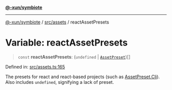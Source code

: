 [**@-xun/symbiote**](../../../README.md)

***

[@-xun/symbiote](../../../README.md) / [src/assets](../README.md) / reactAssetPresets

# Variable: reactAssetPresets

> `const` **reactAssetPresets**: (`undefined` \| [`AssetPreset`](../enumerations/AssetPreset.md))[]

Defined in: [src/assets.ts:165](https://github.com/Xunnamius/symbiote/blob/a432129d36367c9c0fe2512d6ba837487d12f425/src/assets.ts#L165)

The presets for react and react-based projects (such as
[AssetPreset.Cli](../enumerations/AssetPreset.md#cli)). Also includes `undefined`, signifying a lack of
preset.
